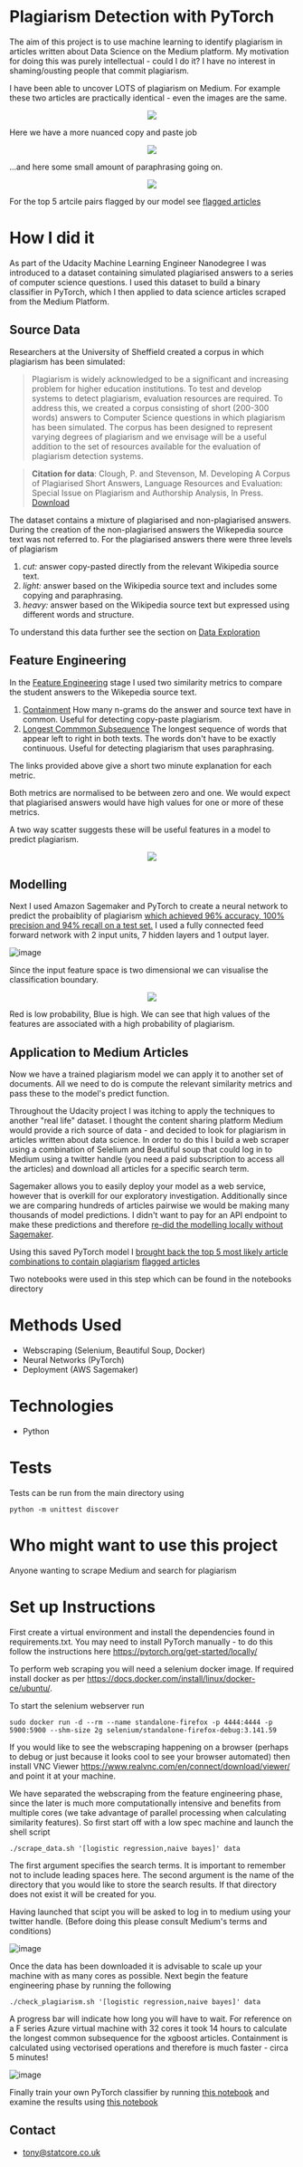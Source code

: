 # Plagiarism Detection with PyTorch
The aim of this project is to use machine learning to identify plagiarism in articles written about Data Science on the Medium platform. My motivation for doing this was purely intellectual - could I do it? I have no interest in shaming/ousting people that commit plagiarism.

I have been able to uncover LOTS of plagiarism on Medium. For example these two articles are practically identical - even the images are the same.

<p align="center">
  <img src="images/logistic_regression_1.png" />
</p>

Here we have a more nuanced copy and paste job

<p align="center">
  <img src="images/logistic_regression_2.png" />
</p>

...and here some small amount of paraphrasing going on.

<p align="center">
  <img src="images/naive_bayes_2.png" />
</p>

For the top 5 artcile pairs flagged by our model see [flagged articles](flagged_articles.md)

# How I did it
As part of the Udacity Machine Learning Engineer Nanodegree I was introduced to a dataset containing simulated plagiarised answers to a series of computer science questions. I used this dataset to build a binary classifier in PyTorch, which I then applied to data science articles scraped from the Medium Platform.

## Source Data

Researchers at the University of Sheffield created a corpus in which plagiarism has been simulated:

>Plagiarism is widely acknowledged to be a significant and increasing problem for higher education institutions. To test and develop systems to detect plagiarism, evaluation resources are required. To address this, we created a corpus consisting of short (200-300 words) answers to Computer Science questions in which plagiarism has been simulated. The corpus has been designed to represent varying degrees of plagiarism and we envisage will be a useful addition to the set of resources available for the evaluation of plagiarism detection systems. 

> **Citation for data**: Clough, P. and Stevenson, M. Developing A Corpus of Plagiarised Short Answers, Language Resources and Evaluation: Special Issue on Plagiarism and Authorship Analysis, In Press. [Download](https://ir.shef.ac.uk/cloughie/resources/plagiarism_corpus.html)

The dataset contains a mixture of plagiarised and non-plagiarised answers. During the creation of the non-plagiarised answers the Wikepedia source text was not referred to. For the plagiarised answers there were three levels of plagiarism

1) *cut:* answer copy-pasted directly from the relevant Wikipedia source text.
2) *light:* answer based on the Wikipedia source text and includes some copying and paraphrasing.
3) *heavy:* answer based on the Wikipedia source text but expressed using different words and structure. 

To understand this data further see the section on [Data Exploration](udacity/Solutions/1_Data_Exploration.ipynb)

## Feature Engineering

In the [Feature Engineering](udacity/Solutions/2_Plagiarism_Feature_Engineering.ipynb) stage I used two similarity metrics to compare the student answers to the Wikepedia source text. 
1) [Containment](https://youtu.be/FwmT_7fICn0) How many n-grams do the answer and source text have in common. Useful for detecting copy-paste plagiarism.
2) [Longest Commmon Subsequence](https://youtu.be/yxXXwBKeYvU) The longest sequence of words that appear left to right in both texts. The words don't have to be exactly continuous. Useful for detecting plagiarism that uses paraphrasing.

The links provided above give a short two minute explanation for each metric.

Both metrics are normalised to be between zero and one. We would expect that plagiarised answers would have high values for one or more of these metrics.

A two way scatter suggests these will be useful features in a model to predict plagiarism.

<p align="center">
  <img src="images/two_way_scatter_large.png" />
</p>

## Modelling

Next I used Amazon Sagemaker and PyTorch to create a neural network to predict the probaiblity of plagiarism [which achieved 96% accuracy, 100% precision and 94% recall on a test set.](udacity/Solutions/3_Training_a_Model.ipynb) I used a fully connected feed forward network with 2 input units, 7 hidden layers and 1 output layer.

![image](images/network_architecture.png)

Since the input feature space is two dimensional we can visualise the classification boundary.

<p align="center">
  <img src="images/classification_boundary_large.png" />
</p>

Red is low probability, Blue is high. We can see that high values of the features are associated with a high probability of plagiarism.

## Application to Medium Articles
Now we have a trained plagiarism model we can apply it to another set of documents. All we need to do is compute the relevant similarity metrics and pass these to the model's predict function.

Throughout the Udacity project I was itching to apply the techniques to another "real life" dataset. I thought the content sharing platform Medium would provide a rich source of data - and decided to look for plagiarism in articles written about data science. In order to do this I build a web scraper using a combination of Selelium and Beautiful soup that could log in to Medium using a twitter handle (you need a paid subscription to access all the articles) and download all articles for a specific search term. 

Sagemaker allows you to easily deploy your model as a web service, however that is overkill for our exploratory investigation. Additionally since we are comparing hundreds of articles pairwise  we would be making many thousands of model predictions. I didn't want to pay for an API endpoint to make these predictions and therefore [re-did the modelling  locally without Sagemaker](notebooks/1_train_model.ipynb).

Using this saved PyTorch model I [brought back the top 5 most likely article combinations to contain plagiarism](flagged_articles.md) [flagged articles](flagged_articles.md)

Two notebooks were used in this step which can be found in the notebooks directory

# Methods Used
* Webscraping (Selenium, Beautiful Soup, Docker)
* Neural Networks (PyTorch)
* Deployment (AWS Sagemaker)

# Technologies
* Python

# Tests
Tests can be run from the main directory using
```
python -m unittest discover
```

# Who might want to use this project
Anyone wanting to scrape Medium and search for plagiarism

# Set up Instructions
First create a virtual environment and install the dependencies found in requirements.txt. You may need to install PyTorch manually - to do this follow the instructions here https://pytorch.org/get-started/locally/

To perform web scraping you will need a selenium docker image. If required install docker as per https://docs.docker.com/install/linux/docker-ce/ubuntu/.

To start the selenium webserver run

`sudo docker run -d --rm --name standalone-firefox -p 4444:4444 -p 5900:5900 --shm-size 2g selenium/standalone-firefox-debug:3.141.59`

If you would like to see the webscraping happening on a browser (perhaps to debug or just because it looks cool to see your browser automated) then install VNC Viewer https://www.realvnc.com/en/connect/download/viewer/ and point it at your machine. 

We have separated the webscraping from the feature engineering phase, since the later is much more computationally intensive and benefits from multiple cores (we take advantage of parallel processing when calculating similarity features). So first start off with a low spec machine and launch the shell script

`./scrape_data.sh '[logistic regression,naive bayes]' data`

The first argument specifies the search terms. It is important to remember not to include leading spaces here. The second argument is the name of the directory that you would like to store the search results. If that directory does not exist it will be created for you.

Having launched that scipt you will be asked to log in to medium using your twitter handle. (Before doing this please consult Medium's terms and conditions)

![image](images/login.PNG)

Once the data has been downloaded it is advisable to scale up your machine with as many cores as possible. Next begin the feature engineering phase by running the following

`./check_plagiarism.sh '[logistic regression,naive bayes]' data`

A progress bar will indicate how long you will have to wait. For reference on a F series Azure virtual machine with 32 cores it took 14 hours to calculate the longest common subsequence for the xgboost articles. Containment is calculated using vectorised operations and therefore is much faster - circa 5 minutes!

![image](images/progress_bar.png)

Finally train your own PyTorch classifier by running [this notebook](notebooks/1_train_model.ipynb) and examine the results using [this notebook](notebooks/2_results.ipynb)

## Contact
* tony@statcore.co.uk
